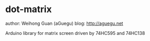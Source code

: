 dot-matrix
==========

author: Weihong Guan (aGuegu)
blog: http://aguegu.net

Arduino library for matrix screen driven by 74HC595 and 74HC138